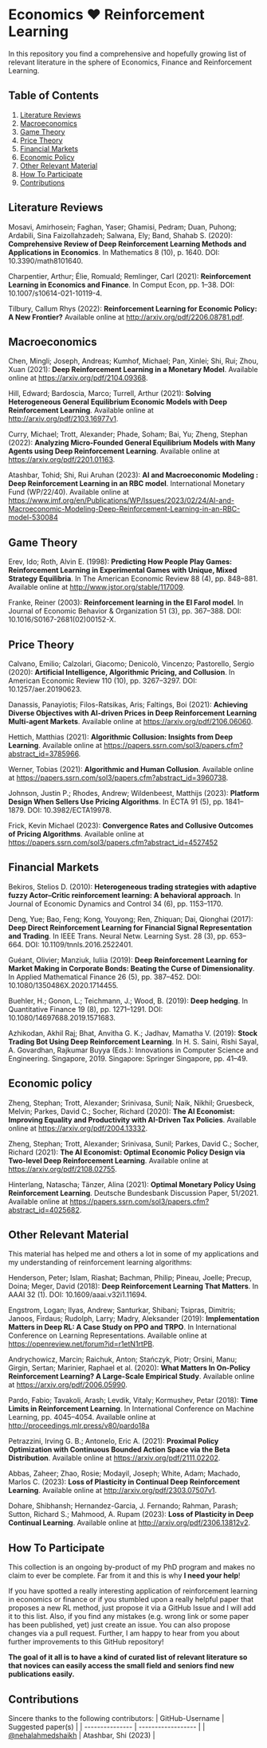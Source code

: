 # Economics ❤️ Reinforcement Learning
In this repository you find a comprehensive and hopefully growing list of relevant literature in the sphere of Economics, Finance and Reinforcement Learning.

## Table of Contents
1. [Literature Reviews](literature-reviews)
2. [Macroeconomics](macroeconomics)
3. [Game Theory](game-theory)
4. [Price Theory](algorithmic-pricing)
5. [Financial Markets](financial-markets)
6. [Economic Policy](economic-policy)
7. [Other Relevant Material](other-relevant-material)
8. [How To Participate](how-to-participate)
9. [Contributions](contributions)

## Literature Reviews <a name="literature-reviews"></a>
Mosavi, Amirhosein; Faghan, Yaser; Ghamisi, Pedram; Duan, Puhong; Ardabili, Sina Faizollahzadeh; Salwana, Ely; Band, Shahab S. (2020): **Comprehensive Review of Deep Reinforcement Learning Methods and Applications in Economics**. In Mathematics 8 (10), p. 1640. DOI: 10.3390/math8101640.

Charpentier, Arthur; Élie, Romuald; Remlinger, Carl (2021): **Reinforcement Learning in Economics and Finance**. In Comput Econ, pp. 1–38. DOI: 10.1007/s10614-021-10119-4.

Tilbury, Callum Rhys (2022): **Reinforcement Learning for Economic Policy: A New Frontier?** Available online at http://arxiv.org/pdf/2206.08781.pdf.

## Macroeconomics <a name="macroeconomics"></a>
Chen, Mingli; Joseph, Andreas; Kumhof, Michael; Pan, Xinlei; Shi, Rui; Zhou, Xuan (2021): **Deep Reinforcement Learning in a Monetary Model**. Available online at https://arxiv.org/pdf/2104.09368.

Hill, Edward; Bardoscia, Marco; Turrell, Arthur (2021): **Solving Heterogeneous General Equilibrium Economic Models with Deep Reinforcement Learning**. Available online at http://arxiv.org/pdf/2103.16977v1.

Curry, Michael; Trott, Alexander; Phade, Soham; Bai, Yu; Zheng, Stephan (2022): **Analyzing Micro-Founded General Equilibrium Models with Many Agents using Deep Reinforcement Learning**. Available online at https://arxiv.org/pdf/2201.01163.

Atashbar, Tohid; Shi, Rui Aruhan (2023): **AI and Macroeconomic Modeling : Deep Reinforcement Learning in an RBC model**. International Monetary Fund (WP/22/40). Available online at https://www.imf.org/en/Publications/WP/Issues/2023/02/24/AI-and-Macroeconomic-Modeling-Deep-Reinforcement-Learning-in-an-RBC-model-530084

## Game Theory <a name="game-theory"></a>
Erev, Ido; Roth, Alvin E. (1998): **Predicting How People Play Games: Reinforcement Learning in Experimental Games with Unique, Mixed Strategy Equilibria**. In The American Economic Review 88 (4), pp. 848–881. Available online at http://www.jstor.org/stable/117009.

Franke, Reiner (2003): **Reinforcement learning in the El Farol model**. In Journal of Economic Behavior & Organization 51 (3), pp. 367–388. DOI: 10.1016/S0167-2681(02)00152-X.

## Price Theory <a name="algorithmic-pricing"></a>
Calvano, Emilio; Calzolari, Giacomo; Denicolò, Vincenzo; Pastorello, Sergio (2020): **Artificial Intelligence, Algorithmic Pricing, and Collusion**. In American Economic Review 110 (10), pp. 3267–3297. DOI: 10.1257/aer.20190623.

Danassis, Panayiotis; Filos-Ratsikas, Aris; Faltings, Boi (2021): **Achieving Diverse Objectives with AI-driven Prices in Deep Reinforcement Learning Multi-agent Markets**. Available online at https://arxiv.org/pdf/2106.06060.

Hettich, Matthias (2021): **Algorithmic Collusion: Insights from Deep Learning**. Available online at https://papers.ssrn.com/sol3/papers.cfm?abstract_id=3785966.

Werner, Tobias (2021): **Algorithmic and Human Collusion**. Available online at https://papers.ssrn.com/sol3/papers.cfm?abstract_id=3960738.

Johnson, Justin P.; Rhodes, Andrew; Wildenbeest, Matthijs (2023): **Platform Design When Sellers Use Pricing Algorithms**. In ECTA 91 (5), pp. 1841–1879. DOI: 10.3982/ECTA19978.

Frick, Kevin Michael (2023): **Convergence Rates and Collusive Outcomes of Pricing Algorithms**. Available online at https://papers.ssrn.com/sol3/papers.cfm?abstract_id=4527452

## Financial Markets <a name="financial-markets"></a>
Bekiros, Stelios D. (2010): **Heterogeneous trading strategies with adaptive fuzzy Actor–Critic reinforcement learning: A behavioral approach**. In Journal of Economic Dynamics and Control 34 (6), pp. 1153–1170.

Deng, Yue; Bao, Feng; Kong, Youyong; Ren, Zhiquan; Dai, Qionghai (2017): **Deep Direct Reinforcement Learning for Financial Signal Representation and Trading**. In IEEE Trans. Neural Netw. Learning Syst. 28 (3), pp. 653–664. DOI: 10.1109/tnnls.2016.2522401.

Guéant, Olivier; Manziuk, Iuliia (2019): **Deep Reinforcement Learning for Market Making in Corporate Bonds: Beating the Curse of Dimensionality**. In Applied Mathematical Finance 26 (5), pp. 387–452. DOI: 10.1080/1350486X.2020.1714455.

Buehler, H.; Gonon, L.; Teichmann, J.; Wood, B. (2019): **Deep hedging**. In Quantitative Finance 19 (8), pp. 1271–1291. DOI: 10.1080/14697688.2019.1571683.

Azhikodan, Akhil Raj; Bhat, Anvitha G. K.; Jadhav, Mamatha V. (2019): **Stock Trading Bot Using Deep Reinforcement Learning**. In H. S. Saini, Rishi Sayal, A. Govardhan, Rajkumar Buyya (Eds.): Innovations in Computer Science and Engineering. Singapore, 2019. Singapore: Springer Singapore, pp. 41–49.

## Economic policy <a name="economic-policy"></a>
Zheng, Stephan; Trott, Alexander; Srinivasa, Sunil; Naik, Nikhil; Gruesbeck, Melvin; Parkes, David C.; Socher, Richard (2020): **The AI Economist: Improving Equality and Productivity with AI-Driven Tax Policies**. Available online at https://arxiv.org/pdf/2004.13332.

Zheng, Stephan; Trott, Alexander; Srinivasa, Sunil; Parkes, David C.; Socher, Richard (2021): **The AI Economist: Optimal Economic Policy Design via Two-level Deep Reinforcement Learning**. Available online at https://arxiv.org/pdf/2108.02755.

Hinterlang, Natascha; Tänzer, Alina (2021): **Optimal Monetary Policy Using Reinforcement Learning**. Deutsche Bundesbank Discussion Paper, 51/2021. Available online at https://papers.ssrn.com/sol3/papers.cfm?abstract_id=4025682.

## Other Relevant Material <a name="other-relevant-material"></a>
This material has helped me and others a lot in some of my applications and my understanding of reinforcement learning algorithms:

Henderson, Peter; Islam, Riashat; Bachman, Philip; Pineau, Joelle; Precup, Doina; Meger, David (2018): **Deep Reinforcement Learning That Matters**. In AAAI 32 (1). DOI: 10.1609/aaai.v32i1.11694.

Engstrom, Logan; Ilyas, Andrew; Santurkar, Shibani; Tsipras, Dimitris; Janoos, Firdaus; Rudolph, Larry; Madry, Aleksander (2019): **Implementation Matters in Deep RL: A Case Study on PPO and TRPO**. In International Conference on Learning Representations. Available online at https://openreview.net/forum?id=r1etN1rtPB.

Andrychowicz, Marcin; Raichuk, Anton; Stańczyk, Piotr; Orsini, Manu; Girgin, Sertan; Marinier, Raphael et al. (2020): **What Matters In On-Policy Reinforcement Learning? A Large-Scale Empirical Study**. Available online at https://arxiv.org/pdf/2006.05990.

Pardo, Fabio; Tavakoli, Arash; Levdik, Vitaly; Kormushev, Petar (2018): **Time Limits in Reinforcement Learning**. In International Conference on Machine Learning, pp. 4045–4054. Available online at http://proceedings.mlr.press/v80/pardo18a

Petrazzini, Irving G. B.; Antonelo, Eric A. (2021): **Proximal Policy Optimization with Continuous Bounded Action Space via the Beta Distribution**. Available online at https://arxiv.org/pdf/2111.02202.

Abbas, Zaheer; Zhao, Rosie; Modayil, Joseph; White, Adam; Machado, Marlos C. (2023): **Loss of Plasticity in Continual Deep Reinforcement Learning**. Available online at http://arxiv.org/pdf/2303.07507v1.

Dohare, Shibhansh; Hernandez-Garcia, J. Fernando; Rahman, Parash; Sutton, Richard S.; Mahmood, A. Rupam (2023): **Loss of Plasticity in Deep Continual Learning**. Available online at http://arxiv.org/pdf/2306.13812v2.

## How To Participate <a name="how-to-participate"></a>
This collection is an ongoing by-product of my PhD program and makes no claim to ever be complete. Far from it and this is why **I need your help**! 

If you have spotted a really interesting application of reinforcement learning in economics or finance or if you stumbled upon a really helpful paper that proposes a new RL method, just propose it via a GitHub Issue and I will add it to this list. Also, if you find any mistakes (e.g. wrong link or some paper has been published, yet) just create an issue. You can also propose changes via a pull request. Further, I am happy to hear from you about further improvements to this GitHub repository!

**The goal of it all is to have a kind of curated list of relevant literature so that novices can easily access the small field and seniors find new publications easily.**

## Contributions <a name="contributions"></a>

Sincere thanks to the following contributors:
| GitHub-Username | Suggested paper(s) |
| --------------- | ------------------ |
| [@nehalahmedshaikh](https://github.com/nehalahmedshaikh) | Atashbar, Shi (2023) |
